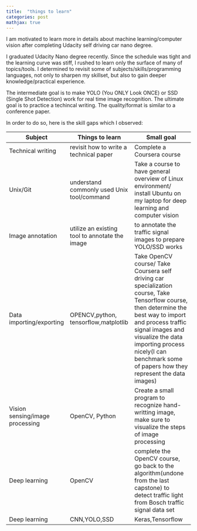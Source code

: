 ```yaml
---
title:  "things to learn"
categories: post
mathjax: true
---
```

I am motivated to learn more in details about machine learning/computer vision after completing Udacity self driving car nano degree.  

I graduated Udacity Nano degree recently. Since the schedule was tight and the learning curve was stiff, I rushed to learn only the surface of many of topics/tools. I determined to revisit some of subjects/skills/programming languages, not only to sharpen my skillset, but also to gain deeper knowledge/practical experience.

The intermediate goal is to make YOLO (You ONLY Look ONCE) or SSD (Single Shot Detection) work for real time image recognition. The ultimate goal is to practice a techincal writing. The quality/format is similar to a conference paper. 

In order to do so, here is the skill gaps which I observed:

|Subject|Things to learn|Small goal|
|---|---|---|
|Technical writing|revisit how to write a technical paper|Complete a Coursera course|
|Unix/Git|understand commonly used Unix tool/command|Take a course to have general overview of Linux environment/ install Ubuntu on my laptop for deep learning and computer vision|
|Image annotation|utilize an existing tool to annotate the image| to annotate the traffic signal images to prepare YOLO/SSD works|
|Data importing/exporting|OPENCV,python, tensorflow,matplotlib|Take OpenCV course/ Take Coursera self driving car specialization course, Take Tensorflow course, then determine the best way to import and process traffic signal images and visualize the data importing process nicely(I can benchmark some of papers how they represent the data images)|
|Vision sensing/image processing|OpenCV, Python| Create a small program to recognize hand-writting image, make sure to visualize the steps of image processing|
|Deep learning|OpenCV|complete the OpenCV course, go back to the algorithm(undone from the last capstone) to detect traffic light from Bosch traffic signal data set|
|Deep learning|CNN,YOLO,SSD|Keras,Tensorflow|Create an algorithm to detect my daughter's face in real time|
